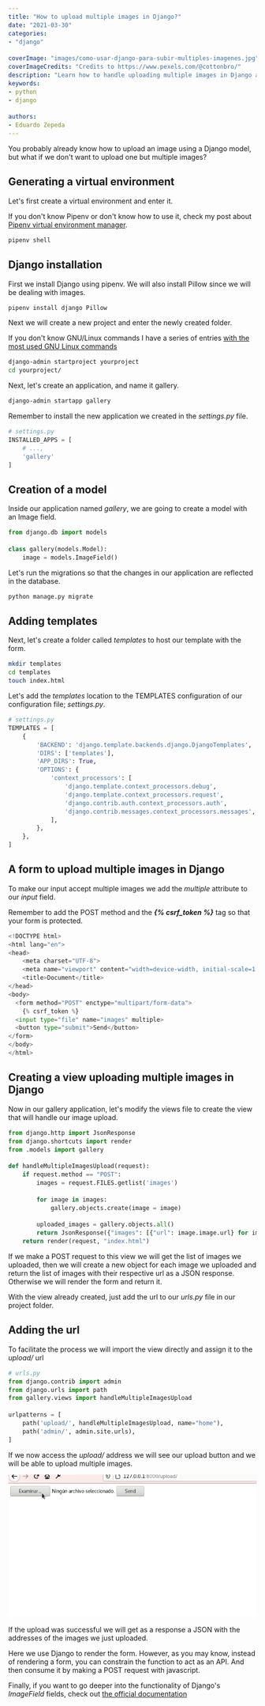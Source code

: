 ```yaml
---
title: "How to upload multiple images in Django?"
date: "2021-03-30"
categories:
- "django"

coverImage: "images/como-usar-django-para-subir-multiples-imagenes.jpg"
coverImageCredits: "Credits to https://www.pexels.com/@cottonbro/"
description: "Learn how to handle uploading multiple images in Django and returning them in JSON format, ideal for consuming an API."
keywords:
- python
- django

authors:
- Eduardo Zepeda
---
```


You probably already know how to upload an image using a Django model, but what if we don't want to upload one but multiple images?

## Generating a virtual environment

Let's first create a virtual environment and enter it.

If you don't know Pipenv or don't know how to use it, check my post about [Pipenv virtual environment manager](/en/pipenv-the-virtual-environment-manager-you-dont-know/).

```bash
pipenv shell
```

## Django installation

First we install Django using pipenv. We will also install Pillow since we will be dealing with images.

```bash
pipenv install django Pillow
```

Next we will create a new project and enter the newly created folder.

If you don't know GNU/Linux commands I have a series of entries [with the most used GNU Linux commands](/en/basic-linux-commands-you-should-know/)

```bash
django-admin startproject yourproject
cd yourproject/
```

Next, let's create an application, and name it gallery.

```bash
django-admin startapp gallery
```

Remember to install the new application we created in the _settings.py_ file.

```python
# settings.py
INSTALLED_APPS = [
    # ...,
    'gallery'
]
```

## Creation of a model

Inside our application named _gallery_, we are going to create a model with an Image field.

```python
from django.db import models

class gallery(models.Model):
    image = models.ImageField()
```

Let's run the migrations so that the changes in our application are reflected in the database.

```bash
python manage.py migrate
```

## Adding templates

Next, let's create a folder called _templates_ to host our template with the form.

```bash
mkdir templates
cd templates
touch index.html
```

Let's add the _templates_ location to the TEMPLATES configuration of our configuration file; _settings.py_.

```python
# settings.py
TEMPLATES = [
    {
        'BACKEND': 'django.template.backends.django.DjangoTemplates',
        'DIRS': ['templates'],
        'APP_DIRS': True,
        'OPTIONS': {
            'context_processors': [
                'django.template.context_processors.debug',
                'django.template.context_processors.request',
                'django.contrib.auth.context_processors.auth',
                'django.contrib.messages.context_processors.messages',
            ],
        },
    },
]
```

## A form to upload multiple images in Django

To make our input accept multiple images we add the _multiple_ attribute to our _input_ field.

Remember to add the POST method and the **_{% csrf_token %}_** tag so that your form is protected.

```python
<!DOCTYPE html>
<html lang="en">
<head>
    <meta charset="UTF-8">
    <meta name="viewport" content="width=device-width, initial-scale=1.0">
    <title>Document</title>
</head>
<body>
  <form method="POST" enctype="multipart/form-data">
    {% csrf_token %}
  <input type="file" name="images" multiple>
  <button type="submit">Send</button>
</form>    
</body>
</html>
```

## Creating a view uploading multiple images in Django

Now in our gallery application, let's modify the views file to create the view that will handle our image upload.

```python
from django.http import JsonResponse
from django.shortcuts import render
from .models import gallery

def handleMultipleImagesUpload(request):
    if request.method == "POST":
        images = request.FILES.getlist('images')

        for image in images:
            gallery.objects.create(image = image)

        uploaded_images = gallery.objects.all()
        return JsonResponse({"images": [{"url": image.image.url} for image in uploaded_images]})
    return render(request, "index.html")
```

If we make a POST request to this view we will get the list of images we uploaded, then we will create a new object for each image we uploaded and return the list of images with their respective url as a JSON response. Otherwise we will render the form and return it.

With the view already created, just add the url to our _urls.py_ file in our project folder.

## Adding the url

To facilitate the process we will import the view directly and assign it to the _upload/_ url

```python
# urls.py
from django.contrib import admin
from django.urls import path
from gallery.views import handleMultipleImagesUpload

urlpatterns = [
    path('upload/', handleMultipleImagesUpload, name="home"),
    path('admin/', admin.site.urls),
]
```

If we now access the _upload/_ address we will see our upload button and we will be able to upload multiple images.

![multiple-image-upload in django](images/subida-multiple-de-imagenes.gif)

If the upload was successful we will get as a response a JSON with the addresses of the images we just uploaded.

Here we use Django to render the form. However, as you may know, instead of rendering a form, you can constrain the function to act as an API. And then consume it by making a POST request with javascript.

Finally, if you want to go deeper into the functionality of Django's _ImageField_ fields, check out [the official documentation](https://docs.djangoproject.com/en/3.1/ref/models/fields/)